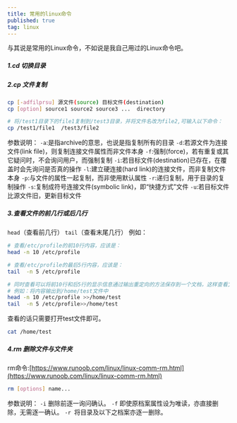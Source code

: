 ```yaml
---
title: 常用的linux命令
published: true
tag: linux
---
```




与其说是常用的Linux命令，不如说是我自己用过的Linux命令吧。        

##### 1.cd 切换目录
##### 2.cp 文件复制
```bash
cp [-adfilprsu] 源文件(source) 目标文件(destination)
cp [option] source1 source2 source3 ...  directory

# 将/test1目录下的file1复制到/test3目录，并将文件名改为file2,可输入以下命令：
cp /test1/file1  /test3/file2
```
参数说明：
    `-a`:是指archive的意思，也说是指复制所有的目录
    `-d`:若源文件为连接文件(link file)，则复制连接文件属性而非文件本身
    `-f`:强制(force)，若有重复或其它疑问时，不会询问用户，而强制复制
    `-i`:若目标文件(destination)已存在，在覆盖时会先询问是否真的操作
    `-l`:建立硬连接(hard link)的连接文件，而非复制文件本身
    `-p`:与文件的属性一起复制，而非使用默认属性
    `-r`:递归复制，用于目录的复制操作
    `-s`:复制成符号连接文件(symbolic link)，即“快捷方式”文件
    `-u`:若目标文件比源文件旧，更新目标文件

##### 3.查看文件的前几行或后几行
`head`（查看前几行）
`tail`（查看末尾几行）
例如：
```bash
# 查看/etc/profile的前10行内容，应该是：
head -n 10 /etc/profile

# 查看/etc/profile的最后5行内容，应该是：
tail  -n 5 /etc/profile

# 同时查看可以将前10行和后5行的显示信息通过输出重定向的方法保存到一个文档，这样查看文档即可一目了然。
# 例如：将内容输出到/home/test文件中
head -n 10 /etc/profile >>/home/test
tail  -n 5 /etc/profile>>/home/test
```
查看的话只需要打开test文件即可。
```bash
cat /home/test
```
##### 4.rm 删除文件与文件夹
rm命令:[https://www.runoob.com/linux/linux-comm-rm.html](https://www.runoob.com/linux/linux-comm-rm.html)

```bash
rm [options] name...
```
参数说明：
`-i` 删除前逐一询问确认。
`-f` 即使原档案属性设为唯读，亦直接删除，无需逐一确认。
`-r `将目录及以下之档案亦逐一删除。